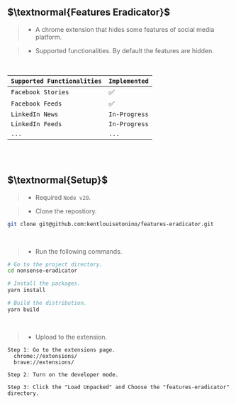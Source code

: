 ## $\textnormal{Features Eradicator}$

> - A chrome extension that hides some features of social media platform.

> - Supported functionalities. By default the features are hidden.

<br />

| `Supported Functionalities` | `Implemented` |
| --------------------------- | ----------- |
| `Facebook Stories`  | ✅ |
| `Facebook Feeds` | ✅ |
| `LinkedIn News` | `In-Progress` |
| `LinkedIn Feeds` | `In-Progress` |
| `...` | `...` |


<br />
<br />



## $\textnormal{Setup}$

> - Required `Node v20`.

> - Clone the repostiory.

```sh
git clone git@github.com:kentlouisetonino/features-eradicator.git
```

<br />

> - Run the following commands.

```sh
# Go to the project directory.
cd nonsense-eradicator

# Install the packages.
yarn install

# Build the distribution.
yarn build
```

<br />

> - Upload to the extension.

```plaintext
Step 1: Go to the extensions page.
  chrome://extensions/
  brave://extensions/

Step 2: Turn on the developer mode.

Step 3: Click the "Load Unpacked" and Choose the "features-eradicator" directory.
```
